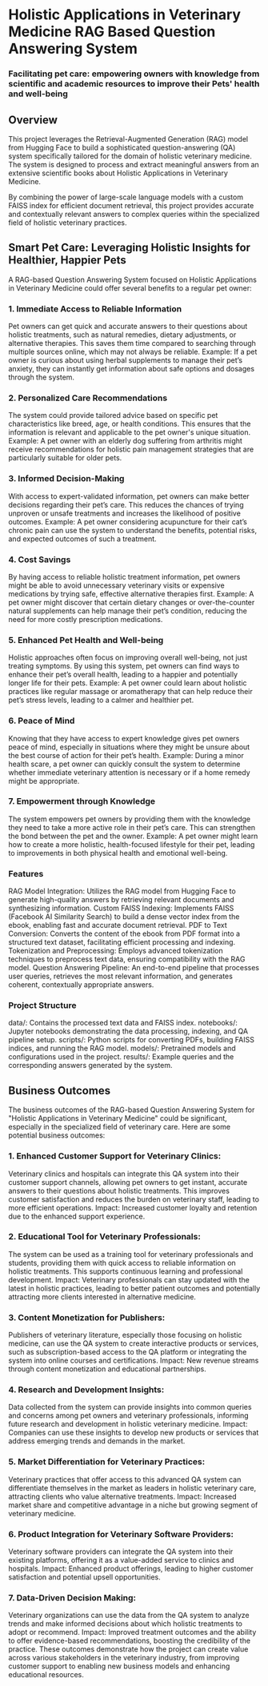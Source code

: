 # Holistic Applications in Veterinary Medicine RAG Based Question Answering System
### Facilitating pet care: empowering owners with knowledge from scientific and academic resources to improve their Pets' health and well-being

## Overview
This project leverages the Retrieval-Augmented Generation (RAG) model from Hugging Face to build a sophisticated question-answering (QA) system specifically tailored for the domain of holistic veterinary medicine. The system is designed to process and extract meaningful answers from an extensive scientific books about Holistic Applications in Veterinary Medicine.

By combining the power of large-scale language models with a custom FAISS index for efficient document retrieval, this project provides accurate and contextually relevant answers to complex queries within the specialized field of holistic veterinary practices.

## Smart Pet Care: Leveraging Holistic Insights for Healthier, Happier Pets

A RAG-based Question Answering System focused on Holistic Applications in Veterinary Medicine could offer several benefits to a regular pet owner:

### 1. Immediate Access to Reliable Information

Pet owners can get quick and accurate answers to their questions about holistic treatments, such as natural remedies, dietary adjustments, or alternative therapies. This saves them time compared to searching through multiple sources online, which may not always be reliable.
Example: If a pet owner is curious about using herbal supplements to manage their pet’s anxiety, they can instantly get information about safe options and dosages through the system.

### 2. Personalized Care Recommendations

The system could provide tailored advice based on specific pet characteristics like breed, age, or health conditions. This ensures that the information is relevant and applicable to the pet owner's unique situation.
Example: A pet owner with an elderly dog suffering from arthritis might receive recommendations for holistic pain management strategies that are particularly suitable for older pets.

### 3. Informed Decision-Making

With access to expert-validated information, pet owners can make better decisions regarding their pet’s care. This reduces the chances of trying unproven or unsafe treatments and increases the likelihood of positive outcomes.
Example: A pet owner considering acupuncture for their cat’s chronic pain can use the system to understand the benefits, potential risks, and expected outcomes of such a treatment.

### 4. Cost Savings

By having access to reliable holistic treatment information, pet owners might be able to avoid unnecessary veterinary visits or expensive medications by trying safe, effective alternative therapies first.
Example: A pet owner might discover that certain dietary changes or over-the-counter natural supplements can help manage their pet’s condition, reducing the need for more costly prescription medications.

### 5. Enhanced Pet Health and Well-being

Holistic approaches often focus on improving overall well-being, not just treating symptoms. By using this system, pet owners can find ways to enhance their pet’s overall health, leading to a happier and potentially longer life for their pets.
Example: A pet owner could learn about holistic practices like regular massage or aromatherapy that can help reduce their pet’s stress levels, leading to a calmer and healthier pet.

### 6. Peace of Mind

Knowing that they have access to expert knowledge gives pet owners peace of mind, especially in situations where they might be unsure about the best course of action for their pet’s health.
Example: During a minor health scare, a pet owner can quickly consult the system to determine whether immediate veterinary attention is necessary or if a home remedy might be appropriate.

### 7. Empowerment through Knowledge

The system empowers pet owners by providing them with the knowledge they need to take a more active role in their pet’s care. This can strengthen the bond between the pet and the owner.
Example: A pet owner might learn how to create a more holistic, health-focused lifestyle for their pet, leading to improvements in both physical health and emotional well-being.

### Features
RAG Model Integration: Utilizes the RAG model from Hugging Face to generate high-quality answers by retrieving relevant documents and synthesizing information.
Custom FAISS Indexing: Implements FAISS (Facebook AI Similarity Search) to build a dense vector index from the ebook, enabling fast and accurate document retrieval.
PDF to Text Conversion: Converts the content of the ebook from PDF format into a structured text dataset, facilitating efficient processing and indexing.
Tokenization and Preprocessing: Employs advanced tokenization techniques to preprocess text data, ensuring compatibility with the RAG model.
Question Answering Pipeline: An end-to-end pipeline that processes user queries, retrieves the most relevant information, and generates coherent, contextually appropriate answers.

### Project Structure
data/: Contains the processed text data and FAISS index.
notebooks/: Jupyter notebooks demonstrating the data processing, indexing, and QA pipeline setup.
scripts/: Python scripts for converting PDFs, building FAISS indices, and running the RAG model.
models/: Pretrained models and configurations used in the project.
results/: Example queries and the corresponding answers generated by the system.

## Business Outcomes
The business outcomes of the RAG-based Question Answering System for "Holistic Applications in Veterinary Medicine" could be significant, especially in the specialized field of veterinary care. Here are some potential business outcomes:

### 1. Enhanced Customer Support for Veterinary Clinics:

Veterinary clinics and hospitals can integrate this QA system into their customer support channels, allowing pet owners to get instant, accurate answers to their questions about holistic treatments. This improves customer satisfaction and reduces the burden on veterinary staff, leading to more efficient operations.
Impact: Increased customer loyalty and retention due to the enhanced support experience.

### 2. Educational Tool for Veterinary Professionals:

The system can be used as a training tool for veterinary professionals and students, providing them with quick access to reliable information on holistic treatments. This supports continuous learning and professional development.
Impact: Veterinary professionals can stay updated with the latest in holistic practices, leading to better patient outcomes and potentially attracting more clients interested in alternative medicine.

### 3. Content Monetization for Publishers:

Publishers of veterinary literature, especially those focusing on holistic medicine, can use the QA system to create interactive products or services, such as subscription-based access to the QA platform or integrating the system into online courses and certifications.
Impact: New revenue streams through content monetization and educational partnerships.

### 4. Research and Development Insights:
Data collected from the system can provide insights into common queries and concerns among pet owners and veterinary professionals, informing future research and development in holistic veterinary medicine.
Impact: Companies can use these insights to develop new products or services that address emerging trends and demands in the market.

### 5. Market Differentiation for Veterinary Practices:

Veterinary practices that offer access to this advanced QA system can differentiate themselves in the market as leaders in holistic veterinary care, attracting clients who value alternative treatments.
Impact: Increased market share and competitive advantage in a niche but growing segment of veterinary medicine.

### 6. Product Integration for Veterinary Software Providers:

Veterinary software providers can integrate the QA system into their existing platforms, offering it as a value-added service to clinics and hospitals.
Impact: Enhanced product offerings, leading to higher customer satisfaction and potential upsell opportunities.

### 7. Data-Driven Decision Making:

Veterinary organizations can use the data from the QA system to analyze trends and make informed decisions about which holistic treatments to adopt or recommend.
Impact: Improved treatment outcomes and the ability to offer evidence-based recommendations, boosting the credibility of the practice.
These outcomes demonstrate how the project can create value across various stakeholders in the veterinary industry, from improving customer support to enabling new business models and enhancing educational resources.

